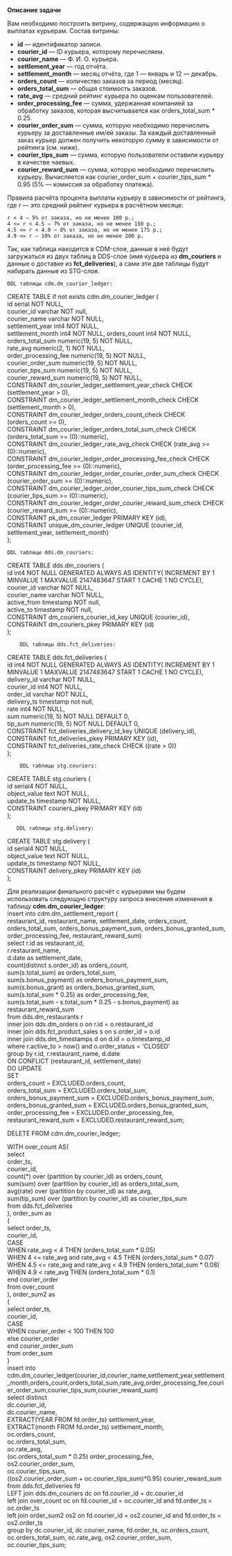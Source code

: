 **Описание задачи**

Вам необходимо построить витрину, содержащую информацию о выплатах курьерам.
Состав витрины:

- **id** — идентификатор записи.  
- **courier_id** — ID курьера, которому перечисляем.  
- **courier_name** — Ф. И. О. курьера.  
- **settlement_year** — год отчёта.  
- **settlement_month** — месяц отчёта, где 1 — январь и 12 — декабрь.  
- **orders_count** — количество заказов за период (месяц).
- **orders_total_sum** — общая стоимость заказов.
- **rate_avg** — средний рейтинг курьера по оценкам пользователей.  
- **order_processing_fee** — сумма, удержанная компанией за обработку заказов, которая высчитывается как orders_total_sum * 0.25.  
- **courier_order_sum** — сумма, которую необходимо перечислить курьеру за доставленные им/ей заказы. За каждый доставленный заказ курьер должен получить некоторую сумму в зависимости от рейтинга (см. ниже).  
- **courier_tips_sum** — сумма, которую пользователи оставили курьеру в качестве чаевых.  
- **courier_reward_sum** — сумма, которую необходимо перечислить курьеру. Вычисляется как courier_order_sum + courier_tips_sum * 0.95 (5% — комиссия за обработку платежа).  

Правила расчёта процента выплаты курьеру в зависимости от рейтинга, где r — это средний рейтинг курьера в расчётном месяце:

    r < 4 — 5% от заказа, но не менее 100 р.;
    4 <= r < 4.5 — 7% от заказа, но не менее 150 р.;
    4.5 <= r < 4.9 — 8% от заказа, но не менее 175 р.;
    4.9 <= r — 10% от заказа, но не менее 200 р.
	
Так, как таблица находится в CDM-слое, данные в неё будут загружаться из двух таблиц в DDS-слое (имя курьера из **dm_couriers** и данные о доставке из **fct_deliveries**), а сами эти две таблицы будут набирать данные из STG-слоя. 

    DDL таблицы cdm.dm_courier_ledger:
	
CREATE TABLE if not exists cdm.dm_courier_ledger (  
id serial NOT NULL,  
courier_id varchar NOT null,  
courier_name varchar NOT NULL,  
   settlement_year int4 NOT NULL,  
   settlement_month int4 NOT NULL,
   orders_count int4 NOT NULL,
   orders_total_sum numeric(19, 5) NOT NULL,  
   rate_avg numeric(2, 1) NOT NULL,  
   order_processing_fee numeric(19, 5) NOT NULL,  
   courier_order_sum numeric(19, 5) NOT NULL,  
   courier_tips_sum numeric(19, 5) NOT NULL,  
   courier_reward_sum numeric(19, 5) NOT NULL,  
   CONSTRAINT dm_courier_ledger_settlement_year_check CHECK (settlement_year > 0),  
   CONSTRAINT dm_courier_ledger_settlement_month_check CHECK (settlement_month > 0),  
   CONSTRAINT dm_courier_ledger_orders_count_check CHECK (orders_count >= 0),  
   CONSTRAINT dm_courier_ledger_orders_total_sum_check CHECK (orders_total_sum >= (0)::numeric),  
   CONSTRAINT dm_courier_ledger_rate_avg_check CHECK (rate_avg >= (0)::numeric),  
   CONSTRAINT dm_courier_ledger_order_processing_fee_check CHECK (order_processing_fee >= (0)::numeric),  
   CONSTRAINT dm_courier_ledger_order_courier_order_sum_check CHECK (courier_order_sum >= (0)::numeric),  
   CONSTRAINT dm_courier_ledger_order_courier_tips_sum_check CHECK (courier_tips_sum >= (0)::numeric),  
   CONSTRAINT dm_courier_ledger_order_courier_reward_sum_check CHECK (courier_reward_sum >= (0)::numeric),  
   CONSTRAINT pk_dm_courier_ledger PRIMARY KEY (id),  
   CONSTRAINT unique_dm_courier_ledger UNIQUE (courier_id, settlement_year, settlement_month)  
);  

	DDL таблицы dds.dm_couriers:
		
CREATE TABLE dds.dm_couriers (  
   id int4 NOT NULL GENERATED ALWAYS AS IDENTITY( INCREMENT BY 1 MINVALUE 1 MAXVALUE 2147483647 START 1 CACHE 1 NO CYCLE),  
   courier_id varchar NOT NULL,  
   courier_name varchar NOT NULL,  
   active_from timestamp NOT null,  
   active_to timestamp NOT null,  
   CONSTRAINT dm_couriers_courier_id_key UNIQUE (courier_id),  
   CONSTRAINT dm_couriers_pkey PRIMARY KEY (id)  
);  

        DDL таблицы dds.fct_deliveries:

CREATE TABLE dds.fct_deliveries (  
   id int4 NOT NULL GENERATED ALWAYS AS IDENTITY( INCREMENT BY 1 MINVALUE 1 MAXVALUE 2147483647 START 1 CACHE 1 NO CYCLE),  
   delivery_id varchar NOT NULL,  
   courier_id int4 NOT NULL,  
   order_id varchar NOT NULL,  
   delivery_ts timestamp not null,  
   rate int4 NOT NULL,  
   sum numeric(19, 5) NOT NULL DEFAULT 0,  
   tip_sum numeric(19, 5) NOT NULL DEFAULT 0,  
   CONSTRAINT fct_deliveries_delivery_id_key UNIQUE (delivery_id),  
   CONSTRAINT fct_deliveries_pkey PRIMARY KEY (id),  
   CONSTRAINT fct_deliveries_rate_check CHECK ((rate > 0))  
);  


        DDL таблицы stg.couriers:
	
CREATE TABLE stg.couriers (  
   id serial4 NOT NULL,  
   object_value text NOT NULL,  
   update_ts timestamp NOT NULL,  
   CONSTRAINT couriers_pkey PRIMARY KEY (id)  
);  


       DDL таблицы stg.delivery:
	
CREATE TABLE stg.delivery (  
  id serial4 NOT NULL,  
  object_value text NOT NULL,  
  update_ts timestamp NOT NULL,  
  CONSTRAINT delivery_pkey PRIMARY KEY (id)  
);  


Для реализации финального расчёт с курьерами мы будем использовать следующую структуру запроса внесения изменения в таблицу **cdm.dm_courier_ledger**:    
insert into cdm.dm_settlement_report (  
restaurant_id, restaurant_name, settlement_date, orders_count, orders_total_sum, orders_bonus_payment_sum,   orders_bonus_granted_sum,   order_processing_fee, restaurant_reward_sum)    
select  r.id as restaurant_id,     
r.restaurant_name,   
d.date as settlement_date,   
count(distinct s.order_id) as orders_count,   
sum(s.total_sum) as orders_total_sum,   
sum(s.bonus_payment) as orders_bonus_payment_sum,   
sum(s.bonus_grant) as orders_bonus_granted_sum,   
                                sum(s.total_sum * 0.25) as order_processing_fee,   
                                sum(s.total_sum - s.total_sum * 0.25 - s.bonus_payment) as restaurant_reward_sum  
                        from dds.dm_restaurants r   
                            inner join dds.dm_orders o on r.id = o.restaurant_id   
                            inner join dds.fct_product_sales s on s.order_id = o.id   
                            inner join dds.dm_timestamps d on d.id = o.timestamp_id   
                        where r.active_to > now() and o.order_status = 'CLOSED'  
                        group by  r.id, r.restaurant_name, d.date  
                        ON CONFLICT (restaurant_id, settlement_date)   
                        DO UPDATE   
                        SET  
                            orders_count = EXCLUDED.orders_count,  
                            orders_total_sum = EXCLUDED.orders_total_sum,  
                            orders_bonus_payment_sum = EXCLUDED.orders_bonus_payment_sum,  
                            orders_bonus_granted_sum = EXCLUDED.orders_bonus_granted_sum,  
                            order_processing_fee = EXCLUDED.order_processing_fee,  
                            restaurant_reward_sum = EXCLUDED.restaurant_reward_sum;  

DELETE FROM cdm.dm_courier_ledger;  

WITH over_count AS(  
select  
	order_ts,  
	courier_id,   
	count(*) over (partition by courier_id) as orders_count,  
	sum(sum) over (partition by courier_id) as orders_total_sum,  
	avg(rate) over (partition by courier_id) as rate_avg,  
	sum(tip_sum) over (partition by courier_id) as courier_tips_sum  
from dds.fct_deliveries  
), order_sum as   
(  
select order_ts,  
	courier_id,  
	CASE   
		WHEN rate_avg < 4 THEN (orders_total_sum * 0.05)  
		WHEN 4 <= rate_avg and rate_avg < 4.5 THEN (orders_total_sum * 0.07)  
		WHEN 4.5 <= rate_avg and rate_avg < 4.9 THEN (orders_total_sum * 0.08)  
		WHEN 4.9 < rate_avg THEN (orders_total_sum * 0.1)  
	end courier_order  
from over_count  
), order_sum2 as   
(  
select order_ts,  
	courier_id,  
	CASE   
		WHEN courier_order < 100 THEN 100  
		else courier_order  
	end courier_order_sum  
from order_sum  
)  
insert into   cdm.dm_courier_ledger(courier_id,courier_name,settlement_year,settlement_month,orders_count,orders_total_sum,rate_avg,order_processing_fee,courier_order_sum,courier_tips_sum,courier_reward_sum)  
select distinct  
	dc.courier_id,  
	dc.courier_name,  
	EXTRACT(YEAR FROM fd.order_ts) settlement_year,  
	EXTRACT(month FROM fd.order_ts) settlement_month,  
	oc.orders_count,  
	oc.orders_total_sum,  
	oc.rate_avg,  
	(oc.orders_total_sum * 0.25) order_processing_fee,  
	os2.courier_order_sum,  
	oc.courier_tips_sum,  
	((os2.courier_order_sum + oc.courier_tips_sum)*0.95) courier_reward_sum  
from dds.fct_deliveries fd  
LEFT join dds.dm_couriers dc on fd.courier_id = dc.courier_id  
left join over_count oc on fd.courier_id = oc.courier_id and fd.order_ts = oc.order_ts  
left join order_sum2 os2 on fd.courier_id = os2.courier_id and fd.order_ts = os2.order_ts  
group by dc.courier_id, dc.courier_name, fd.order_ts, oc.orders_count, oc.orders_total_sum, oc.rate_avg,
os2.courier_order_sum, oc.courier_tips_sum;  
 


